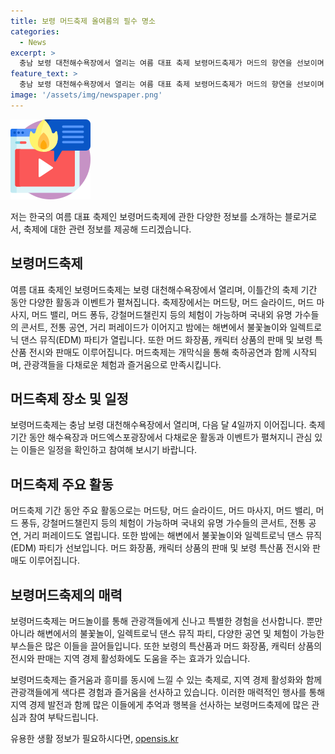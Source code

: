 ```yaml
---
title: 보령 머드축제 올여름의 필수 명소
categories:
  - News
excerpt: >
  충남 보령 대천해수욕장에서 열리는 여름 대표 축제 보령머드축제가 머드의 향연을 선보이며 관광객들을 매료시키고 있다. 머드탕, 머드 슬라이드, 머드 마사지 등 다채로운 체험뿐 아니라 국내외 유명 가수들의 콘서트, 불꽃놀이와 일렉트로닉 댄스 뮤직 파티까지 즐길 수 있는 풍성한 프로그램이 펼쳐지고 있다. 또한, 머드 화장품, 캐릭터 상품, 보령 특산품 전시 및 판매도 이어지며, 국내 최정상급 K-팝 축하공연으로 관광객들을 만족시키고 있다.
feature_text: >
  충남 보령 대천해수욕장에서 열리는 여름 대표 축제 보령머드축제가 머드의 향연을 선보이며 관광객들을 매료시키고 있다. 머드탕, 머드 슬라이드, 머드 마사지 등 다채로운 체험뿐 아니라 국내외 유명 가수들의 콘서트, 불꽃놀이와 일렉트로닉 댄스 뮤직 파티까지 즐길 수 있는 풍성한 프로그램이 펼쳐지고 있다. 또한, 머드 화장품, 캐릭터 상품, 보령 특산품 전시 및 판매도 이어지며, 국내 최정상급 K-팝 축하공연으로 관광객들을 만족시키고 있다.
image: '/assets/img/newspaper.png'
---
```


<p><img src="/assets/img/news.png" alt="rentncar 속보" /></p>

<p>저는 한국의 여름 대표 축제인 보령머드축제에 관한 다양한 정보를 소개하는 블로거로서, 축제에 대한 관련 정보를 제공해 드리겠습니다.</p>

<h2 data-ke-size="size26">보령머드축제</h2>

<p data-ke-size="size16">여름 대표 축제인 보령머드축제는 보령 대천해수욕장에서 열리며, 이틀간의 축제 기간 동안 다양한 활동과 이벤트가 펼쳐집니다. 축제장에서는 머드탕, 머드 슬라이드, 머드 마사지, 머드 밸리, 머드 퐁듀, 강철머드챌린지 등의 체험이 가능하며 국내외 유명 가수들의 콘서트, 전통 공연, 거리 퍼레이드가 이어지고 밤에는 해변에서 불꽃놀이와 일렉트로닉 댄스 뮤직(EDM) 파티가 열립니다. 또한 머드 화장품, 캐릭터 상품의 판매 및 보령 특산품 전시와 판매도 이루어집니다. 머드축제는 개막식을 통해 축하공연과 함께 시작되며, 관광객들을 다채로운 체험과 즐거움으로 만족시킵니다.</p>

<h2 data-ke-size="size26">머드축제 장소 및 일정</h2>

<p data-ke-size="size16">보령머드축제는 충남 보령 대천해수욕장에서 열리며, 다음 달 4일까지 이어집니다. 축제 기간 동안 해수욕장과 머드엑스포광장에서 다채로운 활동과 이벤트가 펼쳐지니 관심 있는 이들은 일정을 확인하고 참여해 보시기 바랍니다.</p>

<h2 data-ke-size="size26">머드축제 주요 활동</h2>

<p data-ke-size="size16">머드축제 기간 동안 주요 활동으로는 머드탕, 머드 슬라이드, 머드 마사지, 머드 밸리, 머드 퐁듀, 강철머드챌린지 등의 체험이 가능하며 국내외 유명 가수들의 콘서트, 전통 공연, 거리 퍼레이드도 열립니다. 또한 밤에는 해변에서 불꽃놀이와 일렉트로닉 댄스 뮤직(EDM) 파티가 선보입니다. 머드 화장품, 캐릭터 상품의 판매 및 보령 특산품 전시와 판매도 이루어집니다.</p>

<h2 data-ke-size="size26">보령머드축제의 매력</h2>

<p data-ke-size="size16">보령머드축제는 머드놀이를 통해 관광객들에게 신나고 특별한 경험을 선사합니다. 뿐만 아니라 해변에서의 불꽃놀이, 일렉트로닉 댄스 뮤직 파티, 다양한 공연 및 체험이 가능한 부스들은 많은 이들을 끌어들입니다. 또한 보령의 특산품과 머드 화장품, 캐릭터 상품의 전시와 판매는 지역 경제 활성화에도 도움을 주는 효과가 있습니다.</p>

<p>보령머드축제는 즐거움과 흥미를 동시에 느낄 수 있는 축제로, 지역 경제 활성화와 함께 관광객들에게 색다른 경험과 즐거움을 선사하고 있습니다. 이러한 매력적인 행사를 통해 지역 경제 발전과 함께 많은 이들에게 추억과 행복을 선사하는 보령머드축제에 많은 관심과 참여 부탁드립니다.</p>
유용한 생활 정보가 필요하시다면, <a href="https://opensis.kr" rel="dofollow">opensis.kr</a>



